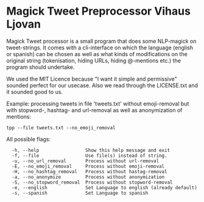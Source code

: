 # Magick Tweet Preprocessor Vihaus Ljovan

Magick Tweet processor is a small program that does some NLP-magick on tweet-strings.
It comes with a cli-interface on which the language (english or spanish) can be chosen
as well as what kinds of modifications on the original string (tokenisation,
hiding URLs, hiding @-mentions etc.) the program should undertake.

We used the MIT Licence because "I want it simple and permissive" sounded
perfect for our usecase. Also we read through the LICENSE.txt and it sounded
good to us.

Example: processing tweets in file 'tweets.txt' without emoji-removal but with
stopword-, hashtag- and url-removal as well as anonymization of mentions:

`tpp --file tweets.txt --no_emoji_removal`

All possible flags:

```
  -h, --help                 Show this help message and exit
  -f, --file                 Use file(s) instead of string.
  -u, --no_url_removal       Process without url-removal
  -E, --no_emoji_removal     Process without emoji-removal
  -H, --no_hashtag_removal   Process without hastag-removal
  -a, --no_anonymize         Process without anonymization
  -S, --no_stopword_removal  Process without stopword-removal
  -e, --english              Set Language to english (already default)
  -s, --spanish              Set Language to spanish
```
